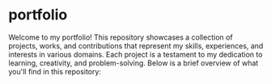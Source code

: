 # portfolio
Welcome to my portfolio! This repository showcases a collection of projects, works, and contributions that represent my skills, experiences, and interests in various domains. Each project is a testament to my dedication to learning, creativity, and problem-solving. Below is a brief overview of what you'll find in this repository:
